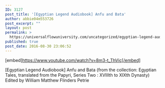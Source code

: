 ```yaml
---
ID: 3127
post_title: '[Egyptian Legend Audiobook] Anfu and Bata'
author: abbie04m553726
post_excerpt: ""
layout: post
permalink: >
  https://universalflowuniversity.com/uncategorized/egyptian-legend-audiobook-anfu-and-bata/
published: true
post_date: 2016-08-30 23:06:52
---
```

[embed]https://www.youtube.com/watch?v=8m3-t_ThVic[/embed]<br>
<p>[Egyptian Legend Audiobook] Anfu and Bata (from the collection: Egyptian Tales, translated from the Papyri, Series Two : XVIIIth to XIXth Dynasty) Edited by William Matthew Flinders Petrie</p>